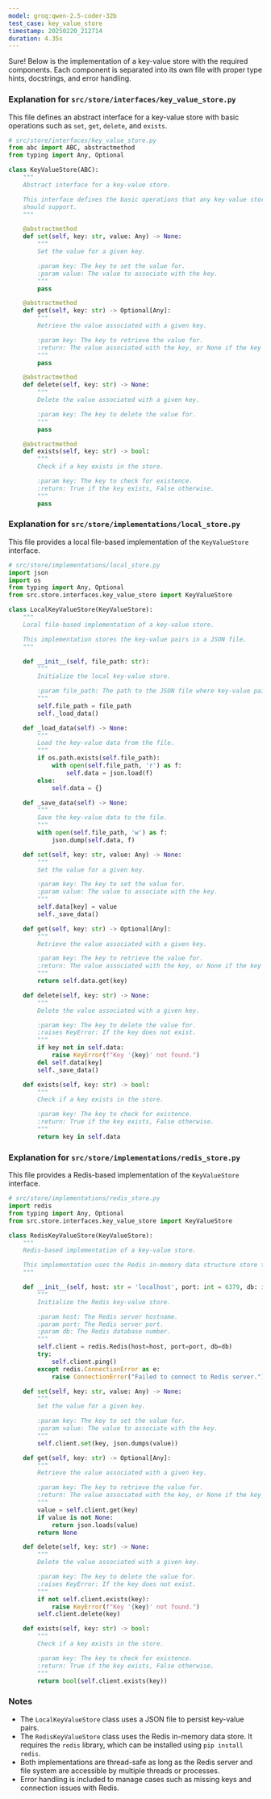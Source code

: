 ```yaml
---
model: groq:qwen-2.5-coder-32b
test_case: key_value_store
timestamp: 20250220_212714
duration: 4.35s
---
```


Sure! Below is the implementation of a key-value store with the required components. Each component is separated into its own file with proper type hints, docstrings, and error handling.

### Explanation for `src/store/interfaces/key_value_store.py`
This file defines an abstract interface for a key-value store with basic operations such as `set`, `get`, `delete`, and `exists`.

```python
# src/store/interfaces/key_value_store.py
from abc import ABC, abstractmethod
from typing import Any, Optional

class KeyValueStore(ABC):
    """
    Abstract interface for a key-value store.

    This interface defines the basic operations that any key-value store implementation
    should support.
    """

    @abstractmethod
    def set(self, key: str, value: Any) -> None:
        """
        Set the value for a given key.

        :param key: The key to set the value for.
        :param value: The value to associate with the key.
        """
        pass

    @abstractmethod
    def get(self, key: str) -> Optional[Any]:
        """
        Retrieve the value associated with a given key.

        :param key: The key to retrieve the value for.
        :return: The value associated with the key, or None if the key does not exist.
        """
        pass

    @abstractmethod
    def delete(self, key: str) -> None:
        """
        Delete the value associated with a given key.

        :param key: The key to delete the value for.
        """
        pass

    @abstractmethod
    def exists(self, key: str) -> bool:
        """
        Check if a key exists in the store.

        :param key: The key to check for existence.
        :return: True if the key exists, False otherwise.
        """
        pass
```

### Explanation for `src/store/implementations/local_store.py`
This file provides a local file-based implementation of the `KeyValueStore` interface.

```python
# src/store/implementations/local_store.py
import json
import os
from typing import Any, Optional
from src.store.interfaces.key_value_store import KeyValueStore

class LocalKeyValueStore(KeyValueStore):
    """
    Local file-based implementation of a key-value store.

    This implementation stores the key-value pairs in a JSON file.
    """

    def __init__(self, file_path: str):
        """
        Initialize the local key-value store.

        :param file_path: The path to the JSON file where key-value pairs are stored.
        """
        self.file_path = file_path
        self._load_data()

    def _load_data(self) -> None:
        """
        Load the key-value data from the file.
        """
        if os.path.exists(self.file_path):
            with open(self.file_path, 'r') as f:
                self.data = json.load(f)
        else:
            self.data = {}

    def _save_data(self) -> None:
        """
        Save the key-value data to the file.
        """
        with open(self.file_path, 'w') as f:
            json.dump(self.data, f)

    def set(self, key: str, value: Any) -> None:
        """
        Set the value for a given key.

        :param key: The key to set the value for.
        :param value: The value to associate with the key.
        """
        self.data[key] = value
        self._save_data()

    def get(self, key: str) -> Optional[Any]:
        """
        Retrieve the value associated with a given key.

        :param key: The key to retrieve the value for.
        :return: The value associated with the key, or None if the key does not exist.
        """
        return self.data.get(key)

    def delete(self, key: str) -> None:
        """
        Delete the value associated with a given key.

        :param key: The key to delete the value for.
        :raises KeyError: If the key does not exist.
        """
        if key not in self.data:
            raise KeyError(f"Key '{key}' not found.")
        del self.data[key]
        self._save_data()

    def exists(self, key: str) -> bool:
        """
        Check if a key exists in the store.

        :param key: The key to check for existence.
        :return: True if the key exists, False otherwise.
        """
        return key in self.data
```

### Explanation for `src/store/implementations/redis_store.py`
This file provides a Redis-based implementation of the `KeyValueStore` interface.

```python
# src/store/implementations/redis_store.py
import redis
from typing import Any, Optional
from src.store.interfaces.key_value_store import KeyValueStore

class RedisKeyValueStore(KeyValueStore):
    """
    Redis-based implementation of a key-value store.

    This implementation uses the Redis in-memory data structure store to store key-value pairs.
    """

    def __init__(self, host: str = 'localhost', port: int = 6379, db: int = 0):
        """
        Initialize the Redis key-value store.

        :param host: The Redis server hostname.
        :param port: The Redis server port.
        :param db: The Redis database number.
        """
        self.client = redis.Redis(host=host, port=port, db=db)
        try:
            self.client.ping()
        except redis.ConnectionError as e:
            raise ConnectionError("Failed to connect to Redis server.") from e

    def set(self, key: str, value: Any) -> None:
        """
        Set the value for a given key.

        :param key: The key to set the value for.
        :param value: The value to associate with the key.
        """
        self.client.set(key, json.dumps(value))

    def get(self, key: str) -> Optional[Any]:
        """
        Retrieve the value associated with a given key.

        :param key: The key to retrieve the value for.
        :return: The value associated with the key, or None if the key does not exist.
        """
        value = self.client.get(key)
        if value is not None:
            return json.loads(value)
        return None

    def delete(self, key: str) -> None:
        """
        Delete the value associated with a given key.

        :param key: The key to delete the value for.
        :raises KeyError: If the key does not exist.
        """
        if not self.client.exists(key):
            raise KeyError(f"Key '{key}' not found.")
        self.client.delete(key)

    def exists(self, key: str) -> bool:
        """
        Check if a key exists in the store.

        :param key: The key to check for existence.
        :return: True if the key exists, False otherwise.
        """
        return bool(self.client.exists(key))
```

### Notes
- The `LocalKeyValueStore` class uses a JSON file to persist key-value pairs.
- The `RedisKeyValueStore` class uses the Redis in-memory data store. It requires the `redis` library, which can be installed using `pip install redis`.
- Both implementations are thread-safe as long as the Redis server and file system are accessible by multiple threads or processes.
- Error handling is included to manage cases such as missing keys and connection issues with Redis.